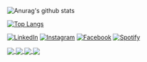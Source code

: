 <!-- GIF -->
<!-- <img src="https://media.giphy.com/media/6P5ghEyGd6Kqs/giphy.gif" width="600" height="200"> -->

<!-- ACTIVITY -->
![Anurag's github stats](https://github-readme-stats.vercel.app/api?username=joshmu&count_private=true&show_icons=true&theme=dracula)

<!-- LANGUAGES -->
[![Top Langs](https://github-readme-stats.vercel.app/api/top-langs/?username=joshmu&layout=compact&theme=dracula)](https://github.com/joshmu)

<a href="https://www.linkedin.com/in/joshmu" target="_blank"><img src="https://img.shields.io/badge/LinkedIn-%230077B5.svg?&style=flat-square&logo=linkedin&logoColor=white" alt="LinkedIn"></a>
<a href="https://www.instagram.com/joshmu" target="_blank"><img src="https://img.shields.io/badge/Instagram-%23E4405F.svg?&style=flat-square&logo=instagram&logoColor=white" alt="Instagram"></a>
<a href="https://www.facebook.com/joshmu" target="_blank"><img src="https://img.shields.io/badge/Facebook-%231877F2.svg?&style=flat-square&logo=facebook&logoColor=white" alt="Facebook"></a>
<a href="https://open.spotify.com/user/1232907388?si=w36ay0OKTyiciaBVGpMNSA" target="_blank"><img src="https://img.shields.io/badge/Spotify-%231ED760.svg?&style=flat-square&logo=spotify&logoColor=white" alt="Spotify"></a>

<!-- REPO PINS -->
<!-- [![ReadMe Card](https://github-readme-stats.vercel.app/api/pin/?username=joshmu&repo=videonote)](https://github.com/joshmu/videonote) -->
<a href="https://github.com/joshmu/videonote">
  <img align="center" src="https://github-readme-stats.vercel.app/api/pin/?username=joshmu&repo=videonote&theme=dracula" />
</a>
<a href="https://github.com/joshmu/joshmu-dev-website">
  <img align="center" src="https://github-readme-stats.vercel.app/api/pin/?username=joshmu&repo=joshmu-dev-website&theme=dracula" />
</a>
<a href="https://github.com/joshmu/joshmu-dance-website">
  <img align="center" src="https://github-readme-stats.vercel.app/api/pin/?username=joshmu&repo=joshmu-dance-website&theme=dracula" />
</a>
<a href="https://github.com/joshmu/videonote-graphql-server">
  <img align="center" src="https://github-readme-stats.vercel.app/api/pin/?username=joshmu&repo=videonote-graphql-server&theme=dracula" />
</a>
